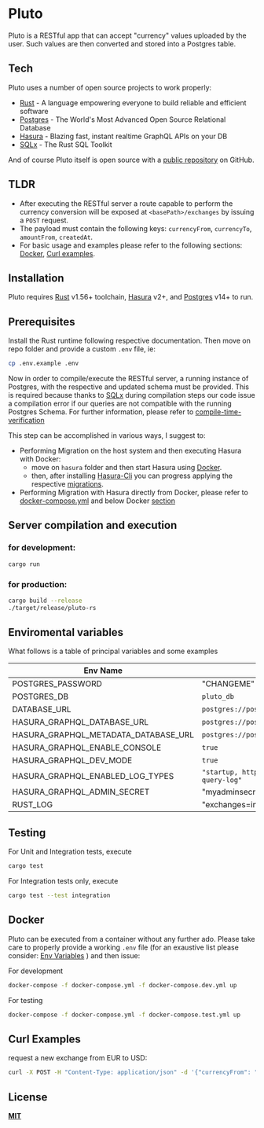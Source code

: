 # Pluto

Pluto is a RESTful app that can accept "currency" values uploaded by the user. Such values are then converted and stored into a Postgres table.

## Tech

Pluto uses a number of open source projects to work properly:

- [Rust] - A language empowering everyone to build reliable and efficient software
- [Postgres] - The World's Most Advanced Open Source Relational Database
- [Hasura] - Blazing fast, instant realtime GraphQL APIs on your DB
- [SQLx] - The Rust SQL Toolkit

And of course Pluto itself is open source with a [public repository][pluto] on GitHub.

## TLDR

- After executing the RESTful server a route capable to perform the currency conversion will be exposed at `<basePath>/exchanges` by issuing a `POST` request.
- The payload must contain the following keys: `currencyFrom`, `currencyTo`, `amountFrom`, `createdAt`.
- For basic usage and examples please refer to the following sections: [Docker](https://github.com/nidble/pluto-rs#docker), [Curl examples](https://github.com/nidble/pluto-rs#curl-examples).

## Installation

Pluto requires [Rust](https://www.rust-lang.org/) v1.56+ toolchain, [Hasura] v2+, and [Postgres] v14+ to run.

## Prerequisites

Install the Rust runtime following respective documentation. Then move on repo folder and provide a custom `.env` file, ie:
```sh
cp .env.example .env
```

Now in order to compile/execute the RESTful server, a running instance of Postgres, with the respective and updated schema must be provided.
This is required because thanks to [SQLx] during compilation steps our code issue a compilation error if our queries are not compatible with the running Postgres Schema. For further information, please refer to [compile-time-verification](https://github.com/launchbadge/sqlx#compile-time-verification)

This step can be accomplished in various ways, I suggest to:
- Performing Migration on the host system and then executing Hasura with Docker:
   * move on `hasura` folder and then start Hasura using [Docker](https://hasura.io/docs/latest/graphql/core/getting-started/docker-simple.html).
   * then, after installing [Hasura-Cli] you can progress applying the respective [migrations](https://hasura.io/docs/latest/graphql/core/hasura-cli/hasura_migrate.html).
- Performing Migration with Hasura directly from Docker, please refer to [docker-compose.yml](https://github.com/nidble/pluto-rs/blob/master/docker-compose.yml) and below Docker [section](https://github.com/nidble/pluto-rs#docker)

## Server compilation and execution
### for development:
```sh
cargo run
```

### for production:
```sh
cargo build --release
./target/release/pluto-rs
```

## Enviromental variables

What follows is a table of principal variables and some examples

| Env Name | Example |
| ------ | ------ |
| POSTGRES_PASSWORD | "CHANGEME"|
| POSTGRES_DB | `pluto_db`|
| DATABASE_URL | `postgres://postgres:pass@localhost:5432/pluto_db` |
| HASURA_GRAPHQL_DATABASE_URL | `postgres://postgres:pass@localhost:5432/pluto_db` |
| HASURA_GRAPHQL_METADATA_DATABASE_URL | `postgres://postgres:pass@localhost:5432/pluto_db` |
| HASURA_GRAPHQL_ENABLE_CONSOLE | `true` |
| HASURA_GRAPHQL_DEV_MODE | `true` |
| HASURA_GRAPHQL_ENABLED_LOG_TYPES | `"startup, http-log, webhook-log, websocket-log, query-log"`|
| HASURA_GRAPHQL_ADMIN_SECRET | "myadminsecretkey"|
| RUST_LOG | "exchanges=info"|

## Testing

For Unit and Integration tests, execute

```sh
cargo test

```

For Integration tests only, execute

```sh
cargo test --test integration

```

## Docker

Pluto can be executed from a container without any further ado.
Please take care to properly provide a working `.env` file (for an exaustive list please consider: [Env Variables](https://github.com/nidble/pluto#envriomental-variables) ) and then issue:

For development
```sh
docker-compose -f docker-compose.yml -f docker-compose.dev.yml up
```

For testing
```sh
docker-compose -f docker-compose.yml -f docker-compose.test.yml up
```

## Curl Examples
request a new exchange from EUR to USD:
```sh
curl -X POST -H "Content-Type: application/json" -d '{"currencyFrom": "EUR", "currencyTo": "USD", "amount": 123}' http://localhost:3030/exchanges

```

## License

[**MIT**](https://github.com/nidble/pluto-rs/blob/master/LICENSE)

[//]: # (These are reference links used in the body of this note and get stripped out when the markdown processor does its job. There is no need to format nicely because it shouldn't be seen. Thanks SO - http://stackoverflow.com/questions/4823468/store-comments-in-markdown-syntax)

   [Pluto]: <https://github.com/nidble/pluto-rs>
   [Rust]: <https://www.rust-lang.org>
   [Postgres]: <https://www.postgresql.org>
   [Hasura]: <https://github.com/hasura/graphql-engine>
   [Hasura-Cli]: <https://hasura.io/docs/latest/graphql/core/hasura-cli/index.html>
   [SQLx]: <https://github.com/launchbadge/sqlx>

